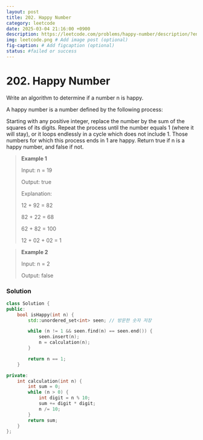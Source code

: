 ```yaml
---
layout: post
title: 202. Happy Number
category: leetcode
date: 2025-03-04 21:16:00 +0900
description: https://leetcode.com/problems/happy-number/description/?envType=study-plan-v2&envId=top-interview-150
img: leetcode.png # Add image post (optional)
fig-caption: # Add figcaption (optional)
status: #failed or success
---
```


# 202. Happy Number

Write an algorithm to determine if a number n is happy.

A happy number is a number defined by the following process:

Starting with any positive integer, replace the number by the sum of the squares of its digits.
Repeat the process until the number equals 1 (where it will stay), or it loops endlessly in a cycle which does not include 1.
Those numbers for which this process ends in 1 are happy.
Return true if n is a happy number, and false if not.

 

> **Example 1**
> 
> Input: n = 19
> 
> Output: true
> 
> Explanation:
> 
> 12 + 92 = 82
> 
> 82 + 22 = 68
> 
> 62 + 82 = 100
> 
> 12 + 02 + 02 = 1

> **Example 2**
> 
> Input: n = 2
>
> Output: false


### Solution 
```cpp
class Solution {
public:
    bool isHappy(int n) {
        std::unordered_set<int> seen; // 방문한 숫자 저장

        while (n != 1 && seen.find(n) == seen.end()) {
            seen.insert(n);
            n = calculation(n);
        }

        return n == 1;
    }

private:
    int calculation(int n) {
        int sum = 0;
        while (n > 0) {
            int digit = n % 10;
            sum += digit * digit;
            n /= 10;
        }
        return sum;
    }
};
```